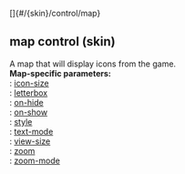 []{#/{skin}/control/map}    
## map control (skin)    
A map that will display icons from the game.    
**Map-specific parameters:**    
:   [icon-size](/ref/%7Bskin%7D/param/icon-size/icon-size.md)    
:   [letterbox](/ref/%7Bskin%7D/param/letterbox/letterbox.md)    
:   [on-hide](/ref/%7Bskin%7D/param/on-hide/on-hide.md)    
:   [on-show](/ref/%7Bskin%7D/param/on-show/on-show.md)    
:   [style](/ref/%7Bskin%7D/param/style/style.md)    
:   [text-mode](/ref/%7Bskin%7D/param/text-mode/text-mode.md)    
:   [view-size](/ref/%7Bskin%7D/param/view-size/view-size.md)    
:   [zoom](/ref/%7Bskin%7D/param/zoom/zoom.md)    
:   [zoom-mode](/ref/%7Bskin%7D/param/zoom-mode/zoom-mode.md)  